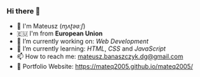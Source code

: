 ### Hi there 👋

- 🤗 I'm Mateusz (*ɱʌʈəʋːʃ*)
- 🇪🇺 I'm from **European Union**
- 🔭 I’m currently working on: *Web Development*
- 🌱 I’m currently learning: *HTML*, *CSS* and *JavaScript*
- 📫 How to reach me: mateusz.banaszczyk.dg@gmail.com
- 🔗 Portfolio Website: https://mateq2005.github.io/mateq2005/